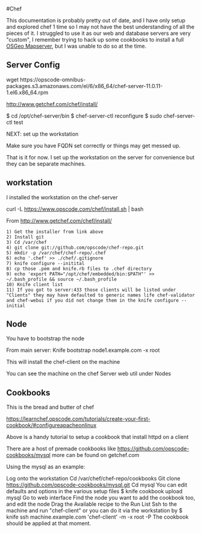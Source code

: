 #Chef

This documentation is probably pretty out of date, and I have only setup and explored chef 1 time so I may not have the best understanding of all the pieces of it. I struggled to use it as our web and database servers are very "custom", I remember trying to hack up some cookbooks to install a full <a href=http://mapserver.org/introduction.html>OSGeo Mapserver</a>, but I was unable to do so at the time.

<h2>Server Config</h2>
wget https://opscode-omnibus-packages.s3.amazonaws.com/el/6/x86_64/chef-server-11.0.11-1.el6.x86_64.rpm


http://www.getchef.com/chef/install/


$ cd /opt/chef-server/bin
$ chef-server-ctl reconfigure
$ sudo chef-server-ctl test

NEXT: set up the workstation


Make sure you have FQDN set correctly or things may get messed up.

That is it for now. I set up the workstation on the server for convenience but they can be separate machines. 

<h2> workstation </h2>
I installed the workstation on the chef-server

curl -L https://www.opscode.com/chef/install.sh | bash

From <http://www.getchef.com/chef/install/> 


	1) Get the installer from link above
	2) Install git
	3) Cd /var/chef
	4) git clone git://github.com/opscode/chef-repo.git
	5) mkdir -p /var/chef/chef-repo/.chef
	6) echo '.chef' >> ./chef/.gitignore
	7) knife configure --initital
	8) cp those .pem and knife.rb files to .chef directory
	9) echo 'export PATH="/opt/chef/embedded/bin:$PATH"' >> ~/.bash_profile && source ~/.bash_profile
	10) Knife client list
	11) If you got to server:433 those clients will be listed under "Clients" they may have defaulted to generic names life chef-validator and chef-webui if you did not change them in the knife configure --initial

<h2>Node</h2>
You have to bootstrap the node

From main server:
Knife bootstrap node1.example.com -x root

This will install the chef-client on the machine

You can see the machine on the chef Server web util under Nodes

<h2>Cookbooks</h2>
This is the bread and butter of chef

https://learnchef.opscode.com/tutorials/create-your-first-cookbook/#configureapacheonlinux

Above is a handy tutorial to setup a cookbook that install httpd on a client

There are a host of premade cookbooks like https://github.com/opscode-cookbooks/mysql more can be found on getchef.com

Using the mysql as an example:

Log onto the workstation
Cd /var/chef/chef-repo/cookbooks
Git clone https://github.com/opscode-cookbooks/mysql.git
Cd mysql
You can edit defaults and options in the various setup files
$ knife cookbook upload mysql
Go to web interface
Find the node you want to add the cookbook too, and edit the node
Drag the Available recipe to the Run List
Ssh to the machine and run "chef-client" or you can do it via the workstation by
$ knife ssh machine.example.com 'chef-client' -m -x root -P 
The cookbook should be applied at that moment.
